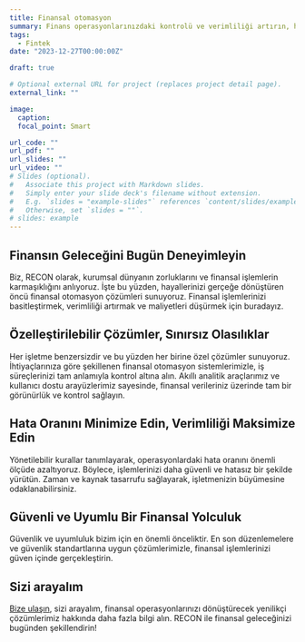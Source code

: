 ```yaml
---
title: Finansal otomasyon
summary: Finans operasyonlarınızdaki kontrolü ve verimliliği artırın, hataları azaltın. Finans dünyası ve hayallerinizi bir araya getirecek çözümleri gerçekleştirin.
tags:
  - Fintek
date: "2023-12-27T00:00:00Z"

draft: true

# Optional external URL for project (replaces project detail page).
external_link: ""

image:
  caption:
  focal_point: Smart

url_code: ""
url_pdf: ""
url_slides: ""
url_video: ""
# Slides (optional).
#   Associate this project with Markdown slides.
#   Simply enter your slide deck's filename without extension.
#   E.g. `slides = "example-slides"` references `content/slides/example-slides.md`.
#   Otherwise, set `slides = ""`.
# slides: example
---
```


## Finansın Geleceğini Bugün Deneyimleyin

Biz, RECON olarak, kurumsal dünyanın zorluklarını ve finansal işlemlerin karmaşıklığını anlıyoruz. İşte bu yüzden, hayallerinizi gerçeğe dönüştüren öncü finansal otomasyon çözümleri sunuyoruz. Finansal işlemlerinizi basitleştirmek, verimliliği artırmak ve maliyetleri düşürmek için buradayız.

## Özelleştirilebilir Çözümler, Sınırsız Olasılıklar

Her işletme benzersizdir ve bu yüzden her birine özel çözümler sunuyoruz. İhtiyaçlarınıza göre şekillenen finansal otomasyon sistemlerimizle, iş süreçlerinizi tam anlamıyla kontrol altına alın. Akıllı analitik araçlarımız ve kullanıcı dostu arayüzlerimiz sayesinde, finansal verileriniz üzerinde tam bir görünürlük ve kontrol sağlayın.

## Hata Oranını Minimize Edin, Verimliliği Maksimize Edin

Yönetilebilir kurallar tanımlayarak, operasyonlardaki hata oranını önemli ölçüde azaltıyoruz. Böylece, işlemlerinizi daha güvenli ve hatasız bir şekilde yürütün. Zaman ve kaynak tasarrufu sağlayarak, işletmenizin büyümesine odaklanabilirsiniz.

## Güvenli ve Uyumlu Bir Finansal Yolculuk

Güvenlik ve uyumluluk bizim için en önemli önceliktir. En son düzenlemelere ve güvenlik standartlarına uygun çözümlerimizle, finansal işlemlerinizi güven içinde gerçekleştirin.

## Sizi arayalım

[Bize ulaşın](/contact), sizi arayalım, finansal operasyonlarınızı dönüştürecek yenilikçi çözümlerimiz hakkında daha fazla bilgi alın. RECON ile finansal geleceğinizi bugünden şekillendirin!
